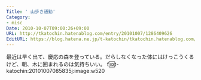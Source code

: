 ```yaml
---
Title: ' 山歩き通勤'
Category:
- misc
Date: 2010-10-07T09:00:26+09:00
URL: http://tkatochin.hatenablog.com/entry/20101007/1286409626
EditURL: https://blog.hatena.ne.jp/t-katochin/tkatochin.hatenablog.com/atom/entry/6653586347154753314
---
```


最近は早く出て、慶応の森を登っている。だらしなくなった体にはけっこうくるけど、朝、木に囲まれるのは気持ちいい。
f:id:t-katochin:20101007085835j:image:w520
